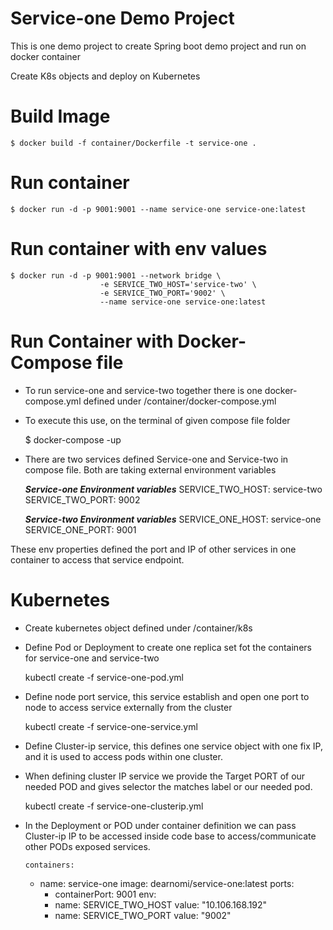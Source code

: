 # Service-one Demo Project
This is one demo project to create Spring boot demo project and run on docker container

Create K8s objects and deploy on Kubernetes

# Build Image 

    $ docker build -f container/Dockerfile -t service-one .

# Run container

    $ docker run -d -p 9001:9001 --name service-one service-one:latest

# Run container with env values

    $ docker run -d -p 9001:9001 --network bridge \
                        -e SERVICE_TWO_HOST='service-two' \
                        -e SERVICE_TWO_PORT='9002' \
                        --name service-one service-one:latest

# Run Container with Docker-Compose file
* To run service-one and service-two together there is one docker-compose.yml defined under <Project-Root>/container/docker-compose.yml
* To execute this use, on the terminal of given compose file folder


    $ docker-compose -up

* There are two services defined Service-one and Service-two in compose file. Both are taking external environment variables 

    
    ***Service-one Environment variables***
    SERVICE_TWO_HOST: service-two
    SERVICE_TWO_PORT: 9002

    ***Service-two Environment variables***
    SERVICE_ONE_HOST: service-one
    SERVICE_ONE_PORT: 9001

These env properties defined the port and IP of other services in one container to access that service endpoint.

# Kubernetes 
* Create kubernetes object defined under <PROJECT>/container/k8s
* Define Pod or Deployment to create one replica set fot the containers for service-one and service-two 


    kubectl create -f service-one-pod.yml

* Define node port service, this service establish and open one port to node to access service externally from the cluster


    kubectl create -f service-one-service.yml

* Define Cluster-ip service, this defines one service object with one fix IP, and it is used to access pods within one cluster.
* When defining cluster IP service we provide the Target PORT of our needed POD and gives selector the matches label or our needed pod.


    kubectl create -f service-one-clusterip.yml

* In the Deployment or POD under container definition we can pass Cluster-ip IP to be accessed inside code base to access/communicate other PODs exposed services.


      containers:
    - name: service-one
      image: dearnomi/service-one:latest
      ports:
        - containerPort: 9001
      env:
        - name: SERVICE_TWO_HOST
          value:  "10.106.168.192"
        - name: SERVICE_TWO_PORT
          value:  "9002"
